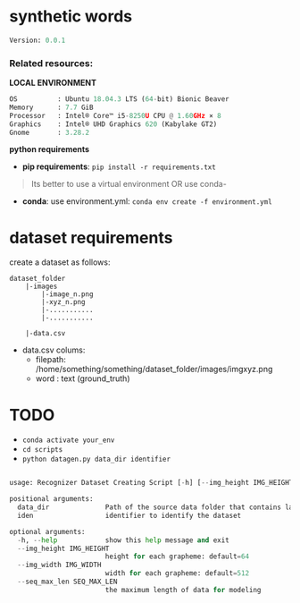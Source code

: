 
# synthetic words

```python
Version: 0.0.1     
```
### **Related resources**:


**LOCAL ENVIRONMENT**  
```python
OS          : Ubuntu 18.04.3 LTS (64-bit) Bionic Beaver        
Memory      : 7.7 GiB  
Processor   : Intel® Core™ i5-8250U CPU @ 1.60GHz × 8    
Graphics    : Intel® UHD Graphics 620 (Kabylake GT2)  
Gnome       : 3.28.2  
```

**python requirements**
* **pip requirements**: ```pip install -r requirements.txt``` 
> Its better to use a virtual environment 
OR use conda-
* **conda**: use environment.yml: ```conda env create -f environment.yml```


# dataset requirements

create a dataset as follows:
 
```
dataset_folder
    |-images
        |-image_n.png
        |-xyz_n.png
        |-...........
        |-...........

    |-data.csv

```
* data.csv colums:
    * filepath: /home/something/something/dataset_folder/images/imgxyz.png
    * word    : text (ground_truth)


# TODO
- ```conda activate your_env```
- ```cd scripts```
- ```python datagen.py data_dir identifier```

```python

usage: Recognizer Dataset Creating Script [-h] [--img_height IMG_HEIGHT] [--img_width IMG_WIDTH] [--seq_max_len SEQ_MAX_LEN] data_dir iden

positional arguments:
  data_dir              Path of the source data folder that contains langauge datasets
  iden                  identifier to identify the dataset

optional arguments:
  -h, --help            show this help message and exit
  --img_height IMG_HEIGHT
                        height for each grapheme: default=64
  --img_width IMG_WIDTH
                        width for each grapheme: default=512
  --seq_max_len SEQ_MAX_LEN
                        the maximum length of data for modeling

```

